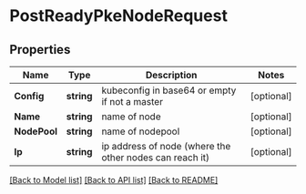 # PostReadyPkeNodeRequest

## Properties
Name | Type | Description | Notes
------------ | ------------- | ------------- | -------------
**Config** | **string** | kubeconfig in base64 or empty if not a master | [optional] 
**Name** | **string** | name of node | [optional] 
**NodePool** | **string** | name of nodepool | [optional] 
**Ip** | **string** | ip address of node (where the other nodes can reach it) | [optional] 

[[Back to Model list]](../README.md#documentation-for-models) [[Back to API list]](../README.md#documentation-for-api-endpoints) [[Back to README]](../README.md)


